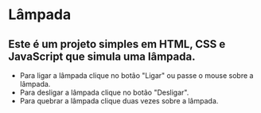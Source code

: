 # Lâmpada

## Este é um projeto simples em HTML, CSS e JavaScript que simula uma lâmpada. 

- Para ligar a lâmpada clique no botão "Ligar" ou passe o mouse sobre a lâmpada. 
- Para desligar a lâmpada clique no botão "Desligar".
- Para quebrar a lâmpada clique duas vezes sobre a lâmpada.
